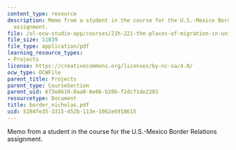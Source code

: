 ```yaml
---
content_type: resource
description: Memo from a student in the course for the U.S.-Mexico Border Relations
  assignment.
file: /ol-ocw-studio-app/courses/21h-221-the-places-of-migration-in-united-states-history-fall-2006/5284fe353315452b113e1062e6918615_border_nicholas.pdf
file_size: 11839
file_type: application/pdf
learning_resource_types:
- Projects
license: https://creativecommons.org/licenses/by-nc-sa/4.0/
ocw_type: OCWFile
parent_title: Projects
parent_type: CourseSection
parent_uid: 673e8610-0aa0-6e06-b20b-f2dc71de2203
resourcetype: Document
title: border_nicholas.pdf
uid: 5284fe35-3315-452b-113e-1062e6918615
---
```

Memo from a student in the course for the U.S.-Mexico Border Relations assignment.